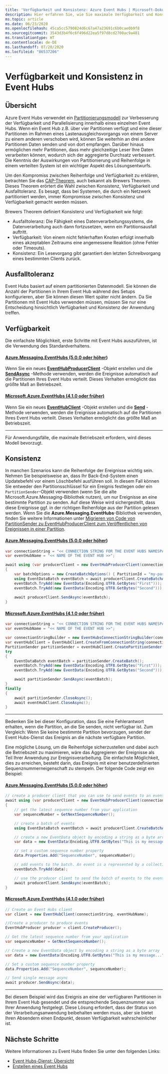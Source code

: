 ```yaml
---
title: 'Verfügbarkeit und Konsistenz: Azure Event Hubs | Microsoft-Dokumentation'
description: Hier erfahren Sie, wie Sie maximale Verfügbarkeit und Konsistenz in Azure Event Hubs mit Partitionen erzielen.
ms.topic: article
ms.date: 06/23/2020
ms.openlocfilehash: 45ca5cc5790824d6c67a47a23691c6b0cae0b9f8
ms.sourcegitcommit: 3543d3b4f6c6f496d22ea5f97d8cd2700ac9a481
ms.translationtype: HT
ms.contentlocale: de-DE
ms.lasthandoff: 07/20/2020
ms.locfileid: "86537206"
---
```

# <a name="availability-and-consistency-in-event-hubs"></a>Verfügbarkeit und Konsistenz in Event Hubs

## <a name="overview"></a>Übersicht
Azure Event Hubs verwendet ein [Partitionierungsmodell](event-hubs-scalability.md#partitions) zur Verbesserung der Verfügbarkeit und Parallelisierung innerhalb eines einzelnen Event Hubs. Wenn ein Event Hub z.B. über vier Partitionen verfügt und eine dieser Partitionen im Rahmen eines Lastenausgleichsvorgangs von einem Server zu einem anderen verschoben wird, können Sie weiterhin an drei andere Partitionen Daten senden und von dort empfangen. Darüber hinaus ermöglichen mehr Partitionen, dass mehr gleichzeitige Leser Ihre Daten verarbeiten können, wodurch sich der aggregierte Durchsatz verbessert. Die Kenntnis der Auswirkungen von Partitionierung und Reihenfolge in einem verteilten System ist ein wichtiger Aspekt des Lösungsentwurfs.

Um den Kompromiss zwischen Reihenfolge und Verfügbarkeit zu erklären, betrachten Sie das [CAP-Theorem](https://en.wikipedia.org/wiki/CAP_theorem), auch bekannt als Brewers Theorem. Dieses Theorem erörtert die Wahl zwischen Konsistenz, Verfügbarkeit und Ausfalltoleranz. Es besagt, dass bei Systemen, die durch ein Netzwerk partitioniert werden, immer Kompromisse zwischen Konsistenz und Verfügbarkeit gemacht werden müssen.

Brewers Theorem definiert Konsistenz und Verfügbarkeit wie folgt:
* Ausfalltoleranz: Die Fähigkeit eines Datenverarbeitungssystems, die Datenverarbeitung auch dann fortzusetzen, wenn ein Partitionsausfall auftritt.
* Verfügbarkeit: Von einem nicht fehlerhaften Knoten erfolgt innerhalb eines akzeptablen Zeitraums eine angemessene Reaktion (ohne Fehler oder Timeouts).
* Konsistenz: Ein Lesevorgang gibt garantiert den letzten Schreibvorgang eines bestimmten Clients zurück.

## <a name="partition-tolerance"></a>Ausfalltoleranz
Event Hubs basiert auf einem partitionierten Datenmodell. Sie können die Anzahl der Partitionen in Ihrem Event Hub während des Setups konfigurieren, aber Sie können diesen Wert später nicht ändern. Da Sie Partitionen mit Event Hubs verwenden müssen, müssen Sie nur eine Entscheidung hinsichtlich Verfügbarkeit und Konsistenz der Anwendung treffen.

## <a name="availability"></a>Verfügbarkeit
Die einfachste Möglichkeit, erste Schritte mit Event Hubs auszuführen, ist die Verwendung des Standardverhaltens. 

#### <a name="azuremessagingeventhubs-500-or-later"></a>[Azure.Messaging.EventHubs (5.0.0 oder höher](#tab/latest))
Wenn Sie ein neues **[EventHubProducerClient](/dotnet/api/azure.messaging.eventhubs.producer.eventhubproducerclient?view=azure-dotnet)** -Objekt erstellen und die **[SendAsync](/dotnet/api/azure.messaging.eventhubs.producer.eventhubproducerclient.sendasync?view=azure-dotnet)** -Methode verwenden, werden die Ereignisse automatisch auf die Partitionen Ihres Event Hubs verteilt. Dieses Verhalten ermöglicht das größte Maß an Betriebszeit.

#### <a name="microsoftazureeventhubs-410-or-earlier"></a>[Microsoft.Azure.EventHubs (4.1.0 oder früher)](#tab/old)
Wenn Sie ein neues **[EventHubClient](/dotnet/api/microsoft.azure.eventhubs.eventhubclient)** -Objekt erstellen und die **[Send](/dotnet/api/microsoft.azure.eventhubs.eventhubclient.sendasync?view=azure-dotnet#Microsoft_Azure_EventHubs_EventHubClient_SendAsync_Microsoft_Azure_EventHubs_EventData_)** -Methode verwenden, werden die Ereignisse automatisch auf die Partitionen Ihres Event Hubs verteilt. Dieses Verhalten ermöglicht das größte Maß an Betriebszeit.

---

Für Anwendungsfälle, die maximale Betriebszeit erfordern, wird dieses Modell bevorzugt.

## <a name="consistency"></a>Konsistenz
In manchen Szenarios kann die Reihenfolge der Ereignisse wichtig sein. Nehmen Sie beispielsweise an, dass Ihr Back-End-System einen Updatebefehl vor einem Löschbefehl ausführen soll. In diesem Fall können Sie entweder den Partitionsschlüssel für ein Ereignis festlegen oder ein `PartitionSender`-Objekt verwenden (wenn Sie die alte Microsoft.Azure.Messaging-Bibliothek nutzen), um nur Ereignisse an eine bestimmte Partition zu senden. Auf diese Weise wird sichergestellt, dass diese Ereignisse ggf. in der richtigen Reihenfolge aus der Partition gelesen werden. Wenn Sie die **Azure.Messaging.EventHubs**-Bibliothek verwenden, finden Sie weitere Informationen unter [Migrieren von Code von PartitionSender zu EventHubProducerClient zum Veröffentlichen von Ereignissen in einer Partition](https://github.com/Azure/azure-sdk-for-net/blob/master/sdk/eventhub/Azure.Messaging.EventHubs/MigrationGuide.md#migrating-code-from-partitionsender-to-eventhubproducerclient-for-publishing-events-to-a-partition).

#### <a name="azuremessagingeventhubs-500-or-later"></a>[Azure.Messaging.EventHubs (5.0.0 oder höher](#tab/latest))

```csharp
var connectionString = "<< CONNECTION STRING FOR THE EVENT HUBS NAMESPACE >>";
var eventHubName = "<< NAME OF THE EVENT HUB >>";

await using (var producerClient = new EventHubProducerClient(connectionString, eventHubName))
{
    var batchOptions = new CreateBatchOptions() { PartitionId = "my-partition-id" };
    using EventDataBatch eventBatch = await producerClient.CreateBatchAsync(batchOptions);
    eventBatch.TryAdd(new EventData(Encoding.UTF8.GetBytes("First")));
    eventBatch.TryAdd(new EventData(Encoding.UTF8.GetBytes("Second")));
    
    await producerClient.SendAsync(eventBatch);
}
```

#### <a name="microsoftazureeventhubs-410-or-earlier"></a>[Microsoft.Azure.EventHubs (4.1.0 oder früher)](#tab/old)

```csharp
var connectionString = "<< CONNECTION STRING FOR THE EVENT HUBS NAMESPACE >>";
var eventHubName = "<< NAME OF THE EVENT HUB >>";

var connectionStringBuilder = new EventHubsConnectionStringBuilder(connectionString){ EntityPath = eventHubName }; 
var eventHubClient = EventHubClient.CreateFromConnectionString(connectionStringBuilder.ToString());
PartitionSender partitionSender = eventHubClient.CreatePartitionSender("my-partition-id");
try
{
    EventDataBatch eventBatch = partitionSender.CreateBatch();
    eventBatch.TryAdd(new EventData(Encoding.UTF8.GetBytes("First")));
    eventBatch.TryAdd(new EventData(Encoding.UTF8.GetBytes("Second")));

    await partitionSender.SendAsync(eventBatch);
}
finally
{
    await partitionSender.CloseAsync();
    await eventHubClient.CloseAsync();
}
```

---

Bedenken Sie bei dieser Konfiguration, dass Sie eine Fehlerantwort erhalten, wenn die Partition, an die Sie senden, nicht verfügbar ist. Zum Vergleich: Wenn Sie keine bestimmte Partition bevorzugen, sendet der Event Hubs-Dienst das Ereignis an die nächste verfügbare Partition.

Eine mögliche Lösung, um die Reihenfolge sicherzustellen und dabei auch die Betriebszeit zu maximieren, wäre das Aggregieren der Ereignisse als Teil Ihrer Anwendung zur Ereignisverarbeitung. Die einfachste Möglichkeit, dies zu erreichen, besteht darin, das Ereignis mit einer benutzerdefinierten Sequenznummerneigenschaft zu stempeln. Der folgende Code zeigt ein Beispiel:

#### <a name="azuremessagingeventhubs-500-or-later"></a>[Azure.Messaging.EventHubs (5.0.0 oder höher](#tab/latest))

```csharp
// create a producer client that you can use to send events to an event hub
await using (var producerClient = new EventHubProducerClient(connectionString, eventHubName))
{
    // get the latest sequence number from your application
    var sequenceNumber = GetNextSequenceNumber();

    // create a batch of events 
    using EventDataBatch eventBatch = await producerClient.CreateBatchAsync();

    // create a new EventData object by encoding a string as a byte array
    var data = new EventData(Encoding.UTF8.GetBytes("This is my message..."));

    // set a custom sequence number property
    data.Properties.Add("SequenceNumber", sequenceNumber);

    // add events to the batch. An event is a represented by a collection of bytes and metadata. 
    eventBatch.TryAdd(data);

    // use the producer client to send the batch of events to the event hub
    await producerClient.SendAsync(eventBatch);
}
```

#### <a name="microsoftazureeventhubs-410-or-earlier"></a>[Microsoft.Azure.EventHubs (4.1.0 oder früher)](#tab/old)
```csharp
// Create an Event Hubs client
var client = new EventHubClient(connectionString, eventHubName);

//Create a producer to produce events
EventHubProducer producer = client.CreateProducer();

// Get the latest sequence number from your application 
var sequenceNumber = GetNextSequenceNumber();

// Create a new EventData object by encoding a string as a byte array
var data = new EventData(Encoding.UTF8.GetBytes("This is my message..."));

// Set a custom sequence number property
data.Properties.Add("SequenceNumber", sequenceNumber);

// Send single message async
await producer.SendAsync(data);
```
---

Bei diesem Beispiel wird das Ereignis an eine der verfügbaren Partitionen in Ihrem Event Hub gesendet und die entsprechende Sequenznummer aus Ihrer Anwendung festgelegt. Diese Lösung erfordert, dass der Status von der Verarbeitungsanwendung beibehalten werden muss, aber sie bietet Ihren Absendern einen Endpunkt, dessen Verfügbarkeit wahrscheinlicher ist.

## <a name="next-steps"></a>Nächste Schritte
Weitere Informationen zu Event Hubs finden Sie unter den folgenden Links:

* [Event Hubs-Dienst: Übersicht](./event-hubs-about.md)
* [Erstellen eines Event Hubs](event-hubs-create.md)
